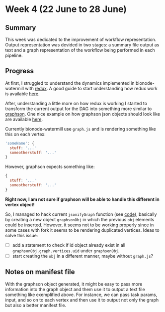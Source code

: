 # Week 4 (22 June to 28 June)

## Summary

This week was dedicated to the improvement of workflow representation. Output
 representation was devided in two stages: a summary file output as text and 
 a graph representation of the workflow being performed in each pipeline.
 
## Progress

At first, I struggled to understand the dynamics implemented in 
bionode-watermill with [redux](https://www.npmjs.com/package/redux). A good 
guide to start understanding how redux work is available [here](https://egghead.io/lessons/javascript-redux-the-single-immutable-state-tree).

After, understanding a little more on how redux is working I started to 
transform the current output for the DAG into something more similar to 
[graphson](https://www.npmjs.com/package/graphson). One nice example on how 
graphson json objects should look like are available [here](https://github.com/tinkerpop/blueprints/wiki/GraphSON-Reader-and-Writer-Library).

Currently bionode-watermill use `graph.js` and is rendering 
something like this on each vertex:

```javascript
'someName': {
  stuff: '...'
  someotherstuff: '...'
}
```

However, graphson expects something like:

```javascript
{ 
  stuff: '...'
  someotherstuff: '...'
}
```

**Right now, I am not sure if graphson will be able to handle this different 
in vertex object!**

So, I managed to hack current `jsonifyGraph` function (see [code](tiagofilipe12/bionode-watermill@d20e79f)),
basically by creating a new object `graphsonObj` in which the previous `obj` 
 elements could be inserted. However, it seems not to be working properly 
 since in some cases with fork it seems to be rendering duplicated vertices.
 Ideas to solve this issue:
 
 * [ ] add a statement to check if id object already exist in all 
 `graphsonObj.graph.vertices.uid` under `graphsonObj`.
 * [ ] start creating the `obj` in a different manner, maybe without `graph.js`?
 
## Notes on manifest file

With the graphson object generated, it might be easy to pass more information
 into the graph object and them use it to output a text file something like 
 exemplified above. For instance, we can pass task params, input, and so on 
 to each vertex and then use it to output not only the graph but also a 
 better manifest file.